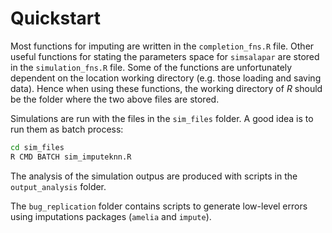 # Quickstart

Most functions for imputing are written in the `completion_fns.R` file. Other
useful functions for stating the parameters space for `simsalapar` are stored
in the `simulation_fns.R` file. Some of the functions are unfortunately
dependent on the location working directory (e.g. those loading and saving
data). Hence when using these functions, the working directory of *R* should be
the folder where the two above files are stored.

Simulations are run with the files in the `sim_files` folder. A good idea is to
run them as batch process:

```bash
cd sim_files
R CMD BATCH sim_imputeknn.R
```

The analysis of the simulation outpus are produced with scripts in the
`output_analysis` folder.

The `bug_replication` folder contains scripts to generate low-level errors
using imputations packages (`amelia` and `impute`).


